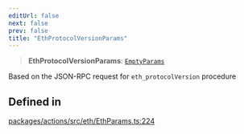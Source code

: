 ```yaml
---
editUrl: false
next: false
prev: false
title: "EthProtocolVersionParams"
---
```


> **EthProtocolVersionParams**: [`EmptyParams`](/reference/tevm/actions/type-aliases/emptyparams/)

Based on the JSON-RPC request for `eth_protocolVersion` procedure

## Defined in

[packages/actions/src/eth/EthParams.ts:224](https://github.com/evmts/tevm-monorepo/blob/main/packages/actions/src/eth/EthParams.ts#L224)
